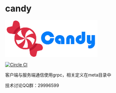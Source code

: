 # candy
![Logo](/res/logo.png?raw=true "Candy logo")

[![Circle CI](https://circleci.com/gh/dearcode/candy.svg?style=svg)](https://circleci.com/gh/dearcode/candy) 


客户端与服务端通信使用grpc，相关定义在meta目录中

技术讨论QQ群：29996599

